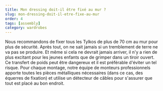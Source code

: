 ```yaml
---
title: Mon dressing doit-il être fixé au mur ?
slug: mon-dressing-doit-il-etre-fixe-au-mur
order: 4
tags: [assembly]
category: wardrobes
---
```


Nous recommandons de fixer tous les Tylkos de plus de 70 cm au mur pour plus de sécurité. Après tout, on ne sait jamais si un tremblement de terre ne va pas se produire. Et même si cela ne devrait jamais arriver, il n'y a rien de plus excitant pour les jeunes enfants que de grimper dans un tiroir ouvert. Ce transfert de poids peut être dangereux et il est préférable d'éviter un tel risque. Pour chaque montage, notre équipe de monteurs professionnels apporte toutes les pièces métalliques nécessaires (dans ce cas, des équerres de fixation) et utilise un détecteur de câbles pour s'assurer que tout est placé au bon endroit.
